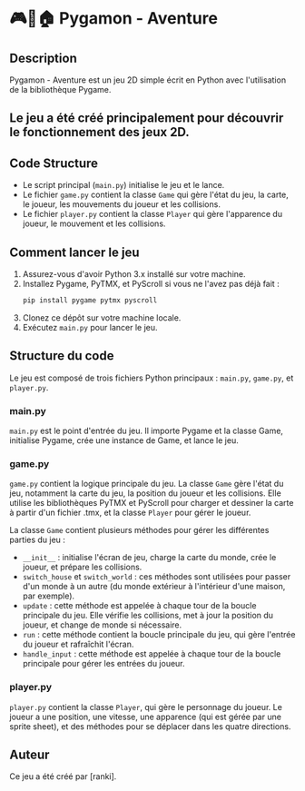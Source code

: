 # 🎮🧭🏠 Pygamon - Aventure

## Description

Pygamon - Aventure est un jeu 2D simple écrit en Python avec l'utilisation de la bibliothèque Pygame. <br>

## **Le jeu a été créé principalement pour découvrir le fonctionnement des jeux 2D.**

## Code Structure

- Le script principal (`main.py`) initialise le jeu et le lance.
- Le fichier `game.py` contient la classe `Game` qui gère l'état du jeu, la carte, le joueur, les mouvements du joueur et les collisions.
- Le fichier `player.py` contient la classe `Player` qui gère l'apparence du joueur, le mouvement et les collisions.

## Comment lancer le jeu

1. Assurez-vous d'avoir Python 3.x installé sur votre machine.
2. Installez Pygame, PyTMX, et PyScroll si vous ne l'avez pas déjà fait :
    ```bash
    pip install pygame pytmx pyscroll
    ```
3. Clonez ce dépôt sur votre machine locale.
4. Exécutez `main.py` pour lancer le jeu.

## Structure du code

Le jeu est composé de trois fichiers Python principaux : `main.py`, `game.py`, et `player.py`.

### main.py

`main.py` est le point d'entrée du jeu. Il importe Pygame et la classe Game, initialise Pygame, crée une instance de Game, et lance le jeu.

### game.py

`game.py` contient la logique principale du jeu. La classe `Game` gère l'état du jeu, notamment la carte du jeu, la position du joueur et les collisions. Elle utilise les bibliothèques PyTMX et PyScroll pour charger et dessiner la carte à partir d'un fichier .tmx, et la classe `Player` pour gérer le joueur.

La classe `Game` contient plusieurs méthodes pour gérer les différentes parties du jeu :

- `__init__` : initialise l'écran de jeu, charge la carte du monde, crée le joueur, et prépare les collisions.
- `switch_house` et `switch_world` : ces méthodes sont utilisées pour passer d'un monde à un autre (du monde extérieur à l'intérieur d'une maison, par exemple).
- `update` : cette méthode est appelée à chaque tour de la boucle principale du jeu. Elle vérifie les collisions, met à jour la position du joueur, et change de monde si nécessaire.
- `run` : cette méthode contient la boucle principale du jeu, qui gère l'entrée du joueur et rafraîchit l'écran.
- `handle_input` : cette méthode est appelée à chaque tour de la boucle principale pour gérer les entrées du joueur.

### player.py

`player.py` contient la classe `Player`, qui gère le personnage du joueur. Le joueur a une position, une vitesse, une apparence (qui est gérée par une sprite sheet), et des méthodes pour se déplacer dans les quatre directions.

## Auteur

Ce jeu a été créé par [ranki].
